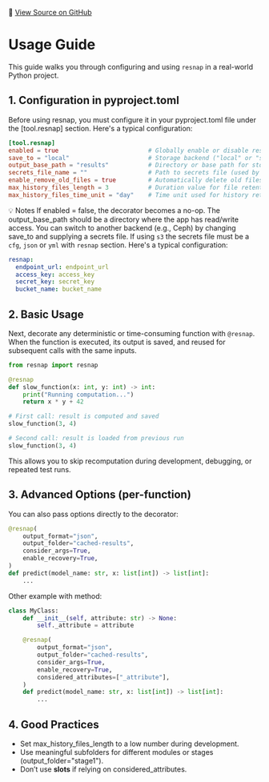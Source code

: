 🔗 [View Source on GitHub](https://github.com/gloaguen-evan/resnap)

# Usage Guide

This guide walks you through configuring and using `resnap` in a real-world Python project.



## 1. Configuration in pyproject.toml
Before using resnap, you must configure it in your pyproject.toml file under the [tool.resnap] section. Here's a typical configuration:
```toml
[tool.resnap]
enabled = true                         # Globally enable or disable resnap
save_to = "local"                      # Storage backend ("local" or "s3")
output_base_path = "results"           # Directory or base path for storing snapshots
secrets_file_name = ""                 # Path to secrets file (used by remote services)
enable_remove_old_files = true         # Automatically delete old files based on retention policy
max_history_files_length = 3           # Duration value for file retention, used with max_history_files_time_unit
max_history_files_time_unit = "day"    # Time unit used for history retention (e.g., 'second', 'minute', 'hour', 'day')
```

💡 Notes
If enabled = false, the decorator becomes a no-op.
The output_base_path should be a directory where the app has read/write access.
You can switch to another backend (e.g., Ceph) by changing save_to and supplying a secrets file.
If using `s3` the secrets file must be a `cfg`, `json` or `yml` with `resnap` section. Here's a typical configuration:
```yaml
resnap:
  endpoint_url: endpoint_url
  access_key: access_key
  secret_key: secret_key
  bucket_name: bucket_name
```

## 2. Basic Usage

Next, decorate any deterministic or time-consuming function with `@resnap`. When the function is executed, its output is saved, and reused for subsequent calls with the same inputs.

```python
from resnap import resnap

@resnap
def slow_function(x: int, y: int) -> int:
    print("Running computation...")
    return x * y + 42

# First call: result is computed and saved
slow_function(3, 4)

# Second call: result is loaded from previous run
slow_function(3, 4)
```
This allows you to skip recomputation during development, debugging, or repeated test runs.

## 3. Advanced Options (per-function)

You can also pass options directly to the decorator:
```python
@resnap(
    output_format="json",
    output_folder="cached-results",
    consider_args=True,
    enable_recovery=True,
)
def predict(model_name: str, x: list[int]) -> list[int]:
    ...
```

Other example with method:
```python
class MyClass:
    def __init__(self, attribute: str) -> None:
        self._attribute = attribute

    @resnap(
        output_format="json",
        output_folder="cached-results",
        consider_args=True,
        enable_recovery=True,
        considered_attributes=["_attribute"],
    )
    def predict(model_name: str, x: list[int]) -> list[int]:
        ...
```

## 4. Good Practices
- Set max_history_files_length to a low number during development.
- Use meaningful subfolders for different modules or stages (output_folder="stage1").
- Don’t use __slots__ if relying on considered_attributes.